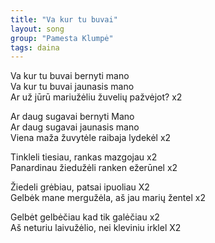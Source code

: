 ```yaml
---
title: "Va kur tu buvai"
layout: song
group: "Pamesta Klumpė"
tags: daina
---
```

Va kur tu buvai bernyti mano  
Va kur tu buvai jaunasis mano  
Ar už jūrū mariužėliu žuvelių pažvėjot? x2  

Ar daug sugavai bernyti Mano  
Ar daug sugavai jaunasis mano  
Viena maža žuvytėle raibaja lydekėl x2  

Tinkleli tiesiau, rankas mazgojau x2  
Panardinau žiedužėli ranken ežerūnel x2  

Žiedeli grėbiau, patsai ipuoliau X2  
Gelbėk mane mergužėla, aš jau marių žentel x2  

Gelbėt gelbėčiau kad tik galėčiau x2  
Aš neturiu laivužėlio, nei kleviniu irklel X2
